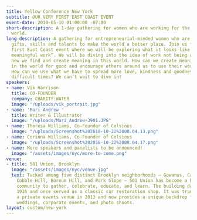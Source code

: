 ```yaml
---
title: Yellow Conference New York
subtitle: OUR VERY FIRST EAST COAST EVENT
event-date: 2019-05-10 01:00:00 -07:00
short-description: A 1-day gathering for women who are working for the good of the
  world.
long-description: A gathering for entrepreneurial-minded women who are using their
  gifts, skills and talents to make the world a better place. Join us for our very
  first East Coast event where we will be exploring what it looks like to “create
  meaningful work”. We will be diving into the idea of work not being a career, but
  how we find and create meaning in this world. How can we create meaningful work
  in the world for good and encourage others around us to use their work for good?
  How can we use what we have to spread more love, kindness and goodness during these
  difficult times? We can’t wait to dive in!
speakers:
- name: Vik Harrison
  title: CO-FOUNDER
  company: CHARITY:WATER
  image: "/uploads/vik_portrait.jpg"
- name: 'Mari Andrew '
  title: Writer & Illustrator
  image: "/uploads/Mari_Andrew-3901.JPG"
- name: Theresa Williams, Co-Founder of Celsious
  image: "/uploads/Screenshot%202018-10-22%2008.04.13.png"
- name: Corinna Williams, Co-Founder of Celsious
  image: "/uploads/Screenshot%202018-10-22%2008.04.17.png"
- name: More speakers and panelists to be announced!
  image: "/assets/images/nyc/more-to-come.png"
venue:
- title: 501 Union, Brooklyn
  image: "/assets/images/nyc/venue.jpg"
  text: Tucked among five distinct Brooklyn neighborhoods – Gowanus, Carroll Gardens,
    Cobble Hill, Boreum Hill, and Park Slope – 501 Union has become a hub for the
    community to gather, celebrate, educate, and learn. The building dates back to
    1916 and once served as a classic car restoration shop. It was transformed into
    a private events venue in 2013 and now provides a unique backdrop for stylish
    weddings, corporate events, and photo shoots.
layout: custom/new-york
---
```


